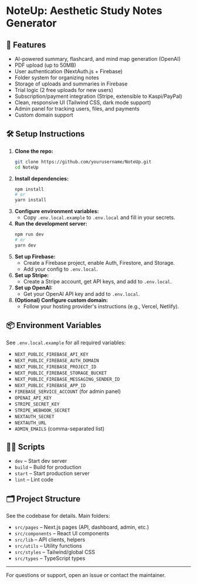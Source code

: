 # NoteUp: Aesthetic Study Notes Generator

## 🚀 Features
- AI-powered summary, flashcard, and mind map generation (OpenAI)
- PDF upload (up to 50MB)
- User authentication (NextAuth.js + Firebase)
- Folder system for organizing notes
- Storage of uploads and summaries in Firebase
- Trial logic (2 free uploads for new users)
- Subscription/payment integration (Stripe, extensible to Kaspi/PayPal)
- Clean, responsive UI (Tailwind CSS, dark mode support)
- Admin panel for tracking users, files, and payments
- Custom domain support

## 🛠️ Setup Instructions

1. **Clone the repo:**
   ```bash
   git clone https://github.com/yourusername/NoteUp.git
   cd NoteUp
   ```
2. **Install dependencies:**
   ```bash
   npm install
   # or
   yarn install
   ```
3. **Configure environment variables:**
   - Copy `.env.local.example` to `.env.local` and fill in your secrets.
4. **Run the development server:**
   ```bash
   npm run dev
   # or
   yarn dev
   ```
5. **Set up Firebase:**
   - Create a Firebase project, enable Auth, Firestore, and Storage.
   - Add your config to `.env.local`.
6. **Set up Stripe:**
   - Create a Stripe account, get API keys, and add to `.env.local`.
7. **Set up OpenAI:**
   - Get your OpenAI API key and add to `.env.local`.
8. **(Optional) Configure custom domain:**
   - Follow your hosting provider's instructions (e.g., Vercel, Netlify).

## 📦 Environment Variables
See `.env.local.example` for all required variables:
- `NEXT_PUBLIC_FIREBASE_API_KEY`
- `NEXT_PUBLIC_FIREBASE_AUTH_DOMAIN`
- `NEXT_PUBLIC_FIREBASE_PROJECT_ID`
- `NEXT_PUBLIC_FIREBASE_STORAGE_BUCKET`
- `NEXT_PUBLIC_FIREBASE_MESSAGING_SENDER_ID`
- `NEXT_PUBLIC_FIREBASE_APP_ID`
- `FIREBASE_SERVICE_ACCOUNT` (for admin panel)
- `OPENAI_API_KEY`
- `STRIPE_SECRET_KEY`
- `STRIPE_WEBHOOK_SECRET`
- `NEXTAUTH_SECRET`
- `NEXTAUTH_URL`
- `ADMIN_EMAILS` (comma-separated list)

## 🧑‍💻 Scripts
- `dev` – Start dev server
- `build` – Build for production
- `start` – Start production server
- `lint` – Lint code

## 🗂️ Project Structure
See the codebase for details. Main folders:
- `src/pages` – Next.js pages (API, dashboard, admin, etc.)
- `src/components` – React UI components
- `src/lib` – API clients, helpers
- `src/utils` – Utility functions
- `src/styles` – Tailwind/global CSS
- `src/types` – TypeScript types

---

For questions or support, open an issue or contact the maintainer. 